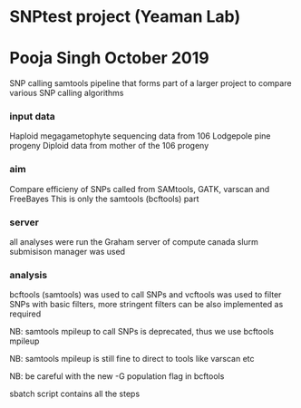 # SNPtest project (Yeaman Lab)
# Pooja Singh October 2019
SNP calling samtools pipeline that forms part of a larger project to compare various SNP calling algorithms

### input data ###
Haploid megagametophyte sequencing data from 106 Lodgepole pine progeny
Diploid data from mother of the 106 progeny


### aim ###
Compare efficieny of SNPs called from SAMtools, GATK, varscan and FreeBayes
This is only the samtools (bcftools) part


### server ###
all analyses were run the Graham server of compute canada
slurm submisison manager was used


### analysis ###
bcftools (samtools) was used to call SNPs and vcftools was used to filter SNPs with basic filters, more stringent filters
can be also implemented as required


NB: samtools mpileup to call SNPs is deprecated, thus we use bcftools mpileup

NB: samtools mpileup is still fine to direct to tools like varscan etc

NB: be careful with the new -G population flag in bcftools


sbatch script contains all the steps



